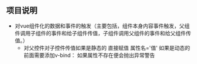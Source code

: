 ## 项目说明

- 对vue组件化的数据和事件的触发（主要包括，组件本身内容事件触发，父组件调用子组件的事件和给子组件传值，子组件调用父组件的事件和给父组件传值。）
    - 对父控件对子控件传值如果是静态的 直接赋值 属性名='值'  如果是动态的 前面需要添加v-bind： 如果属性不存在便会抛出异常警告 
